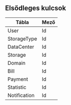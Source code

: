 ## Elsődleges kulcsok

<center>

| Tábla        | Mező |
| ------------ | ---- |
| User         | Id   |
| StorageType  | Id   |
| DataCenter   | Id   |
| Storage      | Id   |
| Domain       | Id   |
| Bill         | Id   |
| Payment      | Id   |
| Statistic    | Id   |
| Notification | Id   |

</center>

<div class="page-break"></div>
